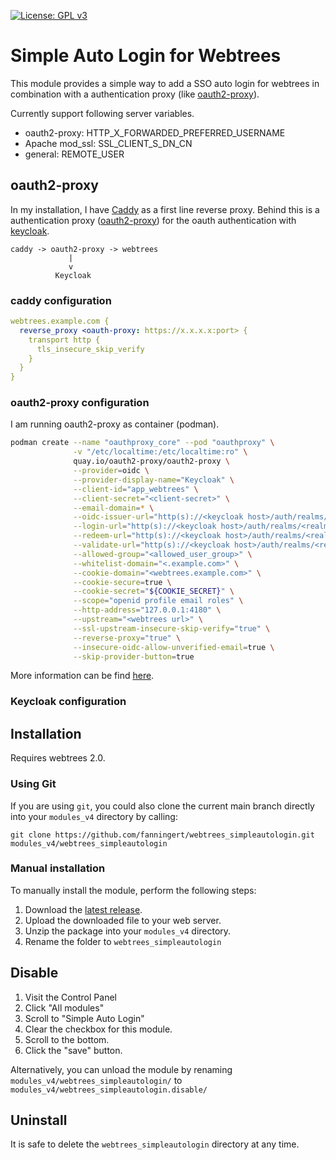[![License: GPL v3](https://img.shields.io/badge/License-GPL%20v3-blue.svg)](http://www.gnu.org/licenses/gpl-3.0)

# Simple Auto Login for Webtrees
This module provides a simple way to add a SSO auto login for webtrees in combination with a authentication proxy  (like [oauth2-proxy](https://github.com/oauth2-proxy/oauth2-proxy)).

Currently support following server variables.

* oauth2-proxy: HTTP_X_FORWARDED_PREFERRED_USERNAME
* Apache mod_ssl: SSL_CLIENT_S_DN_CN
* general: REMOTE_USER

## oauth2-proxy

In my installation, I have [Caddy](https://caddyserver.com/) as a first line reverse proxy. Behind this is a authentication proxy ([oauth2-proxy](https://github.com/oauth2-proxy/oauth2-proxy)) for the oauth authentication with [keycloak](https://www.keycloak.org/).

```
caddy -> oauth2-proxy -> webtrees
             |
             v
          Keycloak
```

### caddy configuration
```yaml
webtrees.example.com {
  reverse_proxy <oauth-proxy: https://x.x.x.x:port> {
    transport http {
      tls_insecure_skip_verify
    }
  }
}
```

### oauth2-proxy configuration
I am running oauth2-proxy as container (podman).
```bash
podman create --name "oauthproxy_core" --pod "oauthproxy" \
              -v "/etc/localtime:/etc/localtime:ro" \
              quay.io/oauth2-proxy/oauth2-proxy \
              --provider=oidc \
              --provider-display-name="Keycloak" \
              --client-id="app_webtrees" \
              --client-secret="<client-secret>" \
              --email-domain=* \
              --oidc-issuer-url="http(s)://<keycloak host>/auth/realms/<realm>" \
              --login-url="http(s)://<keycloak host>/auth/realms/<realm>/protocol/openid-connect/auth" \
              --redeem-url="http(s)://<keycloak host>/auth/realms/<realm>/protocol/openid-connect/token" \
              --validate-url="http(s)://<keycloak host>/auth/realms/<realm>/protocol/openid-connect/userinfo" \
              --allowed-group="<allowed_user_group>" \
              --whitelist-domain="<.example.com>" \
              --cookie-domain="<webtrees.example.com>" \
              --cookie-secure=true \
              --cookie-secret="${COOKIE_SECRET}" \
              --scope="openid profile email roles" \
              --http-address="127.0.0.1:4180" \
              --upstream="<webtrees url>" \
              --ssl-upstream-insecure-skip-verify="true" \
              --reverse-proxy="true" \
              --insecure-oidc-allow-unverified-email=true \
              --skip-provider-button=true

```
More information can be find [here](https://oauth2-proxy.github.io/oauth2-proxy/docs/configuration/oauth_provider#keycloak-auth-provider).

### Keycloak configuration


## Installation
Requires webtrees 2.0.

### Using Git
If you are using ``git``, you could also clone the current main branch directly into your ``modules_v4`` directory 
by calling:

```
git clone https://github.com/fanningert/webtrees_simpleautologin.git modules_v4/webtrees_simpleautologin
```

### Manual installation
To manually install the module, perform the following steps:

1. Download the [latest release](https://github.com/fanningert/webtrees_simpleautologin/releases/latest).
1. Upload the downloaded file to your web server.
1. Unzip the package into your ``modules_v4`` directory.
1. Rename the folder to ``webtrees_simpleautologin``

## Disable
1. Visit the Control Panel
1. Click "All modules"
1. Scroll to "Simple Auto Login"
1. Clear the checkbox for this module.
1. Scroll to the bottom.
1. Click the "save" button.

Alternatively, you can unload the module by renaming ``modules_v4/webtrees_simpleautologin/`` to ``modules_v4/webtrees_simpleautologin.disable/``

## Uninstall
It is safe to delete the ``webtrees_simpleautologin`` directory at any time.
